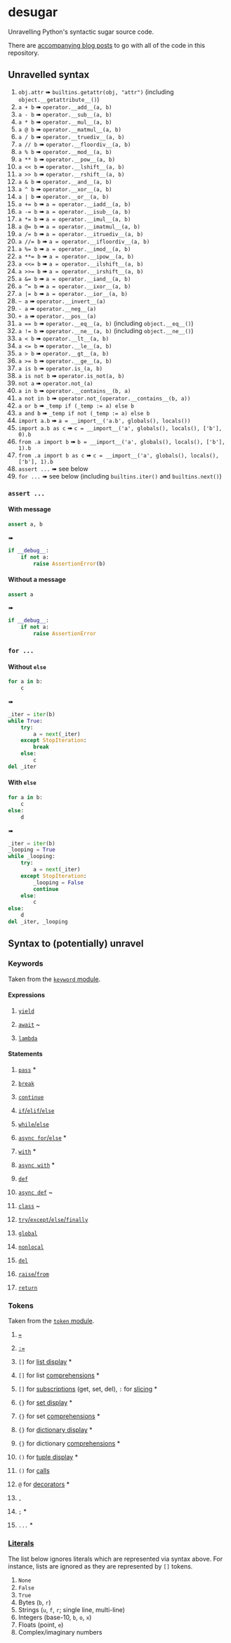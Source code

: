 # desugar

Unravelling Python's syntactic sugar source code.

There are [accompanying blog posts](https://snarky.ca/tag/syntactic-sugar/) to
go with all of the code in this repository.

## Unravelled syntax

1. `obj.attr` ➠ `builtins.getattr(obj, "attr")` (including `object.__getattribute__()`)
1. `a + b` ➠ `operator.__add__(a, b)`
1. `a - b` ➠ `operator.__sub__(a, b)`
1. `a * b` ➠ `operator.__mul__(a, b)`
1. `a @ b` ➠ `operator.__matmul__(a, b)`
1. `a / b` ➠ `operator.__truediv__(a, b)`
1. `a // b` ➠ `operator.__floordiv__(a, b)`
1. `a % b` ➠ `operator.__mod__(a, b)`
1. `a ** b` ➠ `operator.__pow__(a, b)`
1. `a << b` ➠ `operator.__lshift__(a, b)`
1. `a >> b` ➠ `operator.__rshift__(a, b)`
1. `a & b` ➠ `operator.__and__(a, b)`
1. `a ^ b` ➠ `operator.__xor__(a, b)`
1. `a | b` ➠ `operator.__or__(a, b)`
1. `a += b` ➠ `a = operator.__iadd__(a, b)`
1. `a -= b` ➠ `a = operator.__isub__(a, b)`
1. `a *= b` ➠ `a = operator.__imul__(a, b)`
1. `a @= b` ➠ `a = operator.__imatmul__(a, b)`
1. `a /= b` ➠ `a = operator.__itruediv__(a, b)`
1. `a //= b` ➠ `a = operator.__ifloordiv__(a, b)`
1. `a %= b` ➠ `a = operator.__imod__(a, b)`
1. `a **= b` ➠ `a = operator.__ipow__(a, b)`
1. `a <<= b` ➠ `a = operator.__ilshift__(a, b)`
1. `a >>= b` ➠ `a = operator.__irshift__(a, b)`
1. `a &= b` ➠ `a = operator.__iand__(a, b)`
1. `a ^= b` ➠ `a = operator.__ixor__(a, b)`
1. `a |= b` ➠ `a = operator.__ior__(a, b)`
1. `~ a` ➠ `operator.__invert__(a)`
1. `- a` ➠ `operator.__neg__(a)`
1. `+ a` ➠ `operator.__pos__(a)`
1. `a == b` ➠ `operator.__eq__(a, b)` (including `object.__eq__()`)
1. `a != b` ➠ `operator.__ne__(a, b)` (including `object.__ne__()`)
1. `a < b` ➠ `operator.__lt__(a, b)`
1. `a <= b` ➠ `operator.__le__(a, b)`
1. `a > b` ➠ `operator.__gt__(a, b)`
1. `a >= b` ➠ `operator.__ge__(a, b)`
1. `a is b` ➠ `operator.is_(a, b)`
1. `a is not b` ➠ `operator.is_not(a, b)`
1. `not a` ➠ `operator.not_(a)`
1. `a in b` ➠ `operator.__contains__(b, a)`
1. `a not in b` ➠ `operator.not_(operator.__contains__(b, a))`
1. `a or b` ➠ `_temp if (_temp := a) else b`
1. `a and b` ➠ `_temp if not (_temp := a) else b`
1. `import a.b` ➠ `a = __import__('a.b', globals(), locals())`
1. `import a.b as c` ➠ `c = __import__('a', globals(), locals(), ['b'], 0).b`
1. `from .a import b` ➠ `b = __import__('a', globals(), locals(), ['b'], 1).b`
1. `from .a import b as c` ➠ `c = __import__('a', globals(), locals(), ['b'], 1).b`
1. `assert ...` ➠ see below
1. `for ...` ➠ see below (including `builtins.iter()` and `builtins.next()`)

### `assert ...`

#### With message

```Python
assert a, b
```

➠

```Python
if __debug__:
    if not a:
        raise AssertionError(b)
```

#### Without a message

```Python
assert a
```

➠

```Python
if __debug__:
    if not a:
        raise AssertionError
```

### `for ...`

#### Without `else`

```Python
for a in b:
    c
```

➠

```Python
_iter = iter(b)
while True:
    try:
        a = next(_iter)
    except StopIteration:
        break
    else:
        c
del _iter
```

#### With `else`

```Python
for a in b:
    c
else:
    d
```

➠

```Python
_iter = iter(b)
_looping = True
while _looping:
    try:
        a = next(_iter)
    except StopIteration:
        _looping = False
        continue
    else:
        c
else:
    d
del _iter, _looping
```

## Syntax to (potentially) unravel

### Keywords

Taken from the [`keyword` module](https://github.com/python/cpython/blob/v3.8.3/Lib/keyword.py).

#### Expressions

1. [`yield`](https://docs.python.org/3.8/reference/simple_stmts.html#the-yield-statement)
1. [`await`](https://docs.python.org/3.8/reference/expressions.html#await) ~

1. [`lambda`](https://docs.python.org/3.8/reference/expressions.html#lambda)

#### Statements

1. [`pass`](https://docs.python.org/3.8/reference/simple_stmts.html#the-pass-statement) \*
1. [`break`](https://docs.python.org/3.8/reference/simple_stmts.html#the-break-statement)
1. [`continue`](https://docs.python.org/3.8/reference/simple_stmts.html#the-continue-statement)

1. [`if`/`elif`/`else`](https://docs.python.org/3.8/reference/compound_stmts.html#the-if-statement)
1. [`while`/`else`](https://docs.python.org/3.8/reference/compound_stmts.html#the-while-statement)
1. [`async for`/`else`](https://docs.python.org/3.8/reference/compound_stmts.html#async-for) \*

1. [`with`](https://docs.python.org/3.8/reference/compound_stmts.html#the-with-statement) \*
1. [`async with`](https://docs.python.org/3.8/reference/compound_stmts.html#async-with) \*

1. [`def`](https://docs.python.org/3.8/reference/compound_stmts.html#function-definitions)
1. [`async def`](https://docs.python.org/3.8/reference/compound_stmts.html#coroutine-function-definition) ~
1. [`class`](https://docs.python.org/3.8/reference/compound_stmts.html#class-definitions) ~

1. [`try`/`except`/`else`/`finally`](https://docs.python.org/3.8/reference/compound_stmts.html#the-try-statement)

1. [`global`](https://docs.python.org/3.8/reference/simple_stmts.html#the-global-statement)
1. [`nonlocal`](https://docs.python.org/3.8/reference/simple_stmts.html#the-nonlocal-statement)

1. [`del`](https://docs.python.org/3.8/reference/simple_stmts.html#the-del-statement)

1. [`raise`/`from`](https://docs.python.org/3.8/reference/simple_stmts.html#the-raise-statement)
1. [`return`](https://docs.python.org/3.8/reference/simple_stmts.html#the-return-statement)

### Tokens

Taken from the [`token` module](https://github.com/python/cpython/blob/v3.8.3/Lib/token.py).

1. [`=`](https://docs.python.org/3.8/reference/simple_stmts.html#assignment-statements)
1. [`:=`](https://docs.python.org/3.8/reference/expressions.html#assignment-expressions)

1. `[]` for [list display](https://docs.python.org/3.8/reference/expressions.html#list-displays) \*
1. `[]` for list [comprehensions](https://docs.python.org/3.8/reference/expressions.html#displays-for-lists-sets-and-dictionaries) \*
1. `[]` for [subscriptions](https://docs.python.org/3.8/reference/expressions.html#subscriptions) (get, set, del), `:` for [slicing](https://docs.python.org/3.8/reference/expressions.html#slicings) \*

1. `{}` for [set display](https://docs.python.org/3.8/reference/expressions.html#set-displays) \*
1. `{}` for set [comprehensions](https://docs.python.org/3.8/reference/expressions.html#displays-for-lists-sets-and-dictionaries) \*

1. `{}` for [dictionary display](https://docs.python.org/3.8/reference/expressions.html#dictionary-displays) \*
1. `{}` for dictionary [comprehensions](https://docs.python.org/3.8/reference/expressions.html#displays-for-lists-sets-and-dictionaries) \*

1. `()` for [tuple display](https://docs.python.org/3.8/reference/expressions.html#parenthesized-forms) \*

1. `()` for [calls](https://docs.python.org/3.8/reference/expressions.html#calls)

1. `@` for [decorators](https://docs.python.org/3.8/reference/compound_stmts.html#function-definitions) \*

1. `,`
1. `;` \*

1. `...` \*

### [Literals](https://docs.python.org/3.8/reference/lexical_analysis.html#literals)

The list below ignores literals which are represented via syntax above.
For instance, lists are ignored as they are represented by `[]` tokens.

1. `None`
1. `False`
1. `True`
1. Bytes (`b`, `r`)
1. Strings (`u`, `f`, `r`; single line, multi-line)
1. Integers (base-10, `b`, `o`, `x`)
1. Floats (point, `e`)
1. Complex/imaginary numbers
